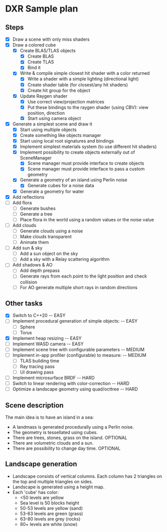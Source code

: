 # DXR Sample plan

## Steps

- [x] Draw a scene with only miss shaders
- [x] Draw a colored cube
    - [x] Create BLAS/TLAS objects
        - [x] Create BLAS
        - [x] Create TLAS
        - [x] Bind it
    - [x] Write & compile simple closest hit shader with a color returned
        - [x] Write a shader with a simple lighting (directional light)
        - [x] Create shader table (for closest/any hit shaders)
        - [x] Create hit group for the object
    - [x] Update Raygen shader
        - [x] Use correct view/projection matrices
        - [x] Put these bindings to the raygen shader (using CBV): view position, direction
        - [x] Start using camera object
- [x] Generate a simplest scene and draw it
    - [x] Start using multiple objects
    - [x] Create something like objects manager
    - [x] Start using local root signatures and bindings
    - [x] Implement simplest materials system (to use different hit shaders)
    - [X] Implement possibility to create objects externally out of SceneManager
        - [X] Scene manager must provide interface to create objects
        - [X] Scene manager must provide interface to pass a custom geometry
    - [x] Generate a geometry of an island using Perlin noise
        - [x] Generate cubes for a noise data
    - [x] Generate a geometry for water
- [x] Add reflections
- [ ] Add flora
    - [ ] Generate bushes
    - [ ] Generate a tree
    - [ ] Place flora in the world using a random values or the noise value
- [ ] Add clouds
    - [ ] Generate clouds using a noise
    - [ ] Make clouds transparent
    - [ ] Animate them
- [ ] Add sun & sky
    - [ ] Add a sun object on the sky
    - [ ] Add a sky with a Relay scattering algorithm
- [ ] Add shadows & AO
    - [ ] Add depth prepass
    - [ ] Generate rays from each point to the light position and check collision
    - [ ] For AO generate multiple short rays in random directions

## Other tasks

- [x] Switch to C++20 -- EASY
- [ ] Implement procedural generation of simple objects: -- EASY
    - [ ] Sphere
    - [ ] Torus
- [x] Implement heap resizing -- EASY
- [ ] Implement WASD camera -- EASY
- [ ] Implement scene tree with configurable parameters -- MEDIUM
- [ ] Implement in-app profiler (configurable) to measure: -- MEDIUM
    - [ ] TLAS building time
    - [ ] Ray tracing pass
    - [ ] UI drawing pass
- [ ] Implement microsurface BRDF -- HARD
- [ ] Switch to linear rendering with color-correction -- HARD
- [ ] Optimize a landscape geometry using quad/octtree -- HARD

## Scene description

The main idea is to have an island in a sea:

- A landmass is generated procedurally using a Perlin noise.
- The geometry is tessellated using cubes.
- There are trees, stones, grass on the island. OPTIONAL
- There are volumetric clouds and a sun.
- There are possibility to change day time. OPTIONAL

## Landscape generation

- Landscape consists of vertical columns. Each column has 2 triangles on the top and multiple triangles on sides.
- Landscape is generated using a height map.
- Each 'cube' has color:
    - <50 levels are yellow
    - Sea level is 50 blocks height
    - 50-53 levels are yellow (sand)
    - 53-63 levels are green (grass)
    - 63-80 levels are grey (rocks)
    - 80+ levels are white (snow)
